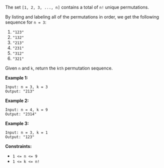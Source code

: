 The set `[1, 2, 3, ..., n]` contains a total of `n!` unique permutations.

By listing and labeling all of the permutations in order, we get the following sequence for `n = 3`:

1. `"123"`
2. `"132"`
3. `"213"`
4. `"231"`
5. `"312"`
6. `"321"`

Given `n` and `k`, return the `kth` permutation sequence.

 

**Example 1:**

```
Input: n = 3, k = 3
Output: "213"
```

**Example 2:**

```
Input: n = 4, k = 9
Output: "2314"
```

**Example 3:**

```
Input: n = 3, k = 1
Output: "123"
```

 

**Constraints:**

- `1 <= n <= 9`
- `1 <= k <= n!`

